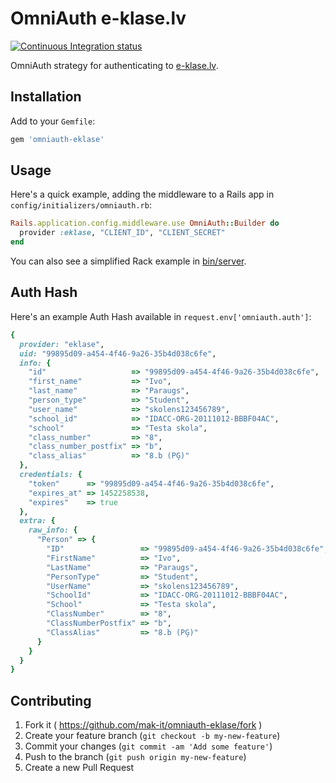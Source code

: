 # OmniAuth e-klase.lv

[![Continuous Integration status](https://secure.travis-ci.org/mak-it/omniauth-eklase.svg)](http://travis-ci.org/mak-it/omniauth-eklase)

OmniAuth strategy for authenticating to [e-klase.lv](https://www.e-klase.lv/).

## Installation

Add to your `Gemfile`:

```ruby
gem 'omniauth-eklase'
```

## Usage

Here's a quick example, adding the middleware to a Rails app
in `config/initializers/omniauth.rb`:

```ruby
Rails.application.config.middleware.use OmniAuth::Builder do
  provider :eklase, "CLIENT_ID", "CLIENT_SECRET"
end
```

You can also see a simplified Rack example in [bin/server](bin/server).

## Auth Hash

Here's an example Auth Hash available in `request.env['omniauth.auth']`:

```ruby
{
  provider: "eklase",
  uid: "99895d09-a454-4f46-9a26-35b4d038c6fe",
  info: {
    "id"                   => "99895d09-a454-4f46-9a26-35b4d038c6fe",
    "first_name"           => "Ivo",
    "last_name"            => "Paraugs",
    "person_type"          => "Student",
    "user_name"            => "skolens123456789",
    "school_id"            => "IDACC-ORG-20111012-BBBF04AC",
    "school"               => "Testa skola",
    "class_number"         => "8",
    "class_number_postfix" => "b",
    "class_alias"          => "8.b (PĢ)"
  },
  credentials: {
    "token"      => "99895d09-a454-4f46-9a26-35b4d038c6fe",
    "expires_at" => 1452258538,
    "expires"    => true
  },
  extra: {
    raw_info: {
      "Person" => {
        "ID"                 => "99895d09-a454-4f46-9a26-35b4d038c6fe",
        "FirstName"          => "Ivo",
        "LastName"           => "Paraugs",
        "PersonType"         => "Student",
        "UserName"           => "skolens123456789",
        "SchoolId"           => "IDACC-ORG-20111012-BBBF04AC",
        "School"             => "Testa skola",
        "ClassNumber"        => "8",
        "ClassNumberPostfix" => "b",
        "ClassAlias"         => "8.b (PĢ)"
      }
    }
  }
}
```

## Contributing

1. Fork it ( https://github.com/mak-it/omniauth-eklase/fork )
2. Create your feature branch (`git checkout -b my-new-feature`)
3. Commit your changes (`git commit -am 'Add some feature'`)
4. Push to the branch (`git push origin my-new-feature`)
5. Create a new Pull Request
